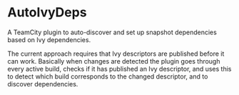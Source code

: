 AutoIvyDeps
===========

A TeamCity plugin to auto-discover and set up snapshot dependencies based on Ivy dependencies.

The current approach requires that Ivy descriptors are published before it can work. Basically when changes are detected the plugin goes through every active build, checks if it has published an Ivy descriptor, and uses this to detect which build corresponds to the changed descriptor, and to discover dependencies.

